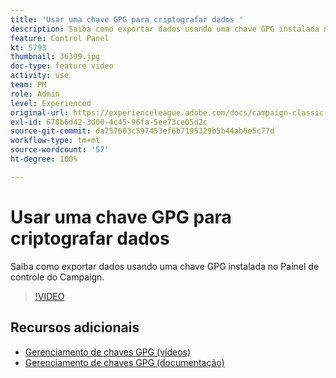```yaml
---
title: 'Usar uma chave GPG para criptografar dados '
description: Saiba como exportar dados usando uma chave GPG instalada no Painel de controle do Campaign.
feature: Control Panel
kt: 5793
thumbnail: 36399.jpg
doc-type: feature video
activity: use
team: PM
role: Admin
level: Experienced
original-url: https://experienceleague.adobe.com/docs/campaign-classic-learn/tutorials/administrating/control-panel-acc/gpg-key-management/using-a-gpg-key-to-encrypt-data.html
exl-id: 678b6d42-3d00-4c45-96fa-5ee73ce05d2c
source-git-commit: da757603c597453ef6b7195329b5b44ab6e5c77d
workflow-type: tm+mt
source-wordcount: '57'
ht-degree: 100%

---
```


# Usar uma chave GPG para criptografar dados

Saiba como exportar dados usando uma chave GPG instalada no Painel de controle do Campaign.

>[!VIDEO](https://video.tv.adobe.com/v/36399?quality=12)

## Recursos adicionais

* [Gerenciamento de chaves GPG (vídeos)](./gpg-key-management-overview.md)
* [Gerenciamento de chaves GPG (documentação)](https://experienceleague.adobe.com/docs/control-panel/using/instances-settings/gpg-keys-management.html?lang=pt-BR)
